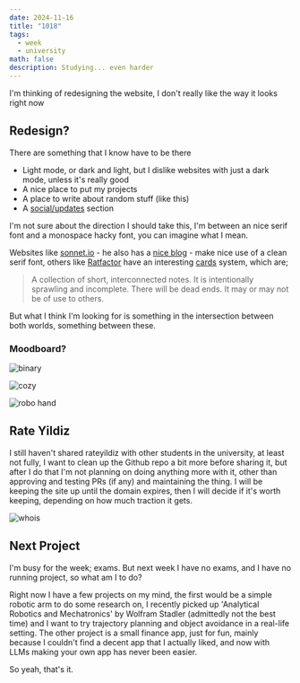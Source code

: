 ```yaml
---
date: 2024-11-16
title: "1018"
tags:
  - week
  - university
math: false
description: Studying... even harder
---
```


I'm thinking of redesigning the website, I don't really like the way it looks right now

## Redesign?

There are something that I know have to be there

* Light mode, or dark and light, but I dislike websites with just a dark mode, unless it's really good
* A nice place to put my projects
* A place to write about random stuff (like this)
* A [social/updates](/soc) section

I'm not sure about the direction I should take this, I'm between an nice serif font and a monospace hacky font, you can imagine what I mean.

 Websites like [sonnet.io](https://sonnet.io/) - he also has a [nice blog](https://untested.sonnet.io/) - make nice use of a clean serif font, others like [Ratfactor](https://ratfactor.com/) have an interesting [cards](https://ratfactor.com/cards/) system, which are;

> A collection of short, interconnected notes. 
> It is intentionally sprawling and incomplete. There will be dead ends. It may or may not be of use to others.

But what I think I'm looking for is something in the intersection between both worlds, something between these.

### Moodboard?

![binary](/media/binary.png)

![cozy](/media/cozy.png)

![robo hand](/media/hand.png)

## Rate Yildiz

I still haven't shared rateyildiz with other students in the university, at least not fully, I want to clean up the Github repo a bit more before sharing it, but after I do that I'm not planning on doing anything more with it, other than approving and testing PRs (if any) and maintaining the thing. I will be keeping the site up until the domain expires, then I will decide if it's worth keeping, depending on how much traction it gets.

![whois](/media/ry_whois.png)

## Next Project

I'm busy for the week; exams. But next week I have no exams, and I have no running project, so what am I to do?

Right now I have a few projects on my mind, the first would be a simple robotic arm to do some research on, I recently picked up 'Analytical Robotics and Mechatronics' by Wolfram Stadler (admittedly not the best time) and I want to try trajectory planning and object avoidance in a real-life setting. The other project is a small finance app, just for fun, mainly because I couldn't find a decent app that I actually liked, and now with LLMs making your own app has never been easier.

So yeah, that's it.